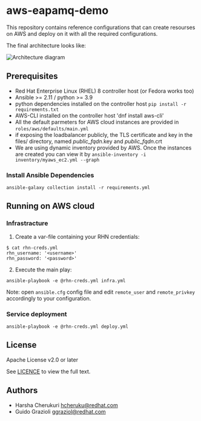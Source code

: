 # aws-eapamq-demo

This repository contains reference configurations that can create resourses on AWS and deploy on it with all the required configurations.

The final architecture looks like:

![Architecture diagram](./scenario.jpg)


## Prerequisites

* Red Hat Enterprise Linux (RHEL) 8 controller host (or Fedora works too)
* Ansible >= 2.11 / python >= 3.9
* python dependencies installed on the controller host `pip install -r requirements.txt`
* AWS-CLI installed on the controller host 'dnf install aws-cli'
* All the default parmeters for AWS cloud instances are provided in `roles/aws/defaults/main.yml`
* if exposing the loadbalancer publicly, the TLS certificate and key in the files/ directory, named _public_fqdn_.key and _public_fqdn_.crt
* We are using dynamic inventory provided by AWS. Once the instances are created you can view it by `ansible-inventory -i inventory/myaws_ec2.yml --graph`

### Install Ansible Dependencies

`ansible-galaxy collection install -r requirements.yml`

## Running on AWS cloud

### Infrastracture

1. Create a var-file containing your RHN credentials:
```
$ cat rhn-creds.yml
rhn_username: '<username>'
rhn_password: '<password>'
```

2. Execute the main play:
```
ansible-playbook -e @rhn-creds.yml infra.yml
```
Note: open `ansible.cfg` config file and edit `remote_user` and `remote_privkey` accordingly to your configuration.


### Service deployment

```
ansible-playbook -e @rhn-creds.yml deploy.yml
```

## License

Apache License v2.0 or later

See [LICENCE](LICENSE) to view the full text.


## Authors

* Harsha Cherukuri <hcheruku@redhat.com>
* Guido Grazioli <ggraziol@redhat.com>
